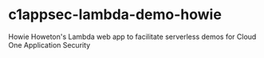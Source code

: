# c1appsec-lambda-demo-howie
Howie Howeton's Lambda web app to facilitate serverless demos for Cloud One Application Security
